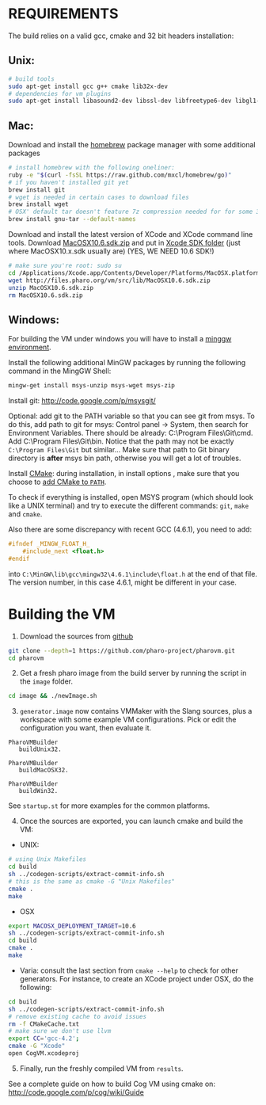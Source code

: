 REQUIREMENTS
============

The build relies on a valid gcc, cmake and 32 bit headers installation:

Unix:
-----
```bash    
# build tools
sudo apt-get install gcc g++ cmake lib32x-dev
# dependencies for vm plugins
sudo apt-get install libasound2-dev libssl-dev libfreetype6-dev libgl1-mesa-dev
```

Mac:
-----
Download and install the [homebrew](http://brew.sh/) package manager with some additional packages
```bash
# install homebrew with the following oneliner:
ruby -e "$(curl -fsSL https://raw.github.com/mxcl/homebrew/go)"
# if you haven't installed git yet
brew install git
# wget is needed in certain cases to download files
brew install wget
# OSX' default tar doesn't feature 7z compression needed for for some 3rd party libs
brew install gnu-tar --default-names
```

Download and install the latest version of XCode and XCode command line tools.
Download [MacOSX10.6.sdk.zip](http://files.pharo.org/vm/src/lib/MacOSX10.6.sdk.zip) and put in [Xcode SDK folder](file:///Applications/Xcode.app/Contents/Developer/Platforms/MacOSX.platform/Developer/SDKs) (just where MacOSX10.x.sdk usually are)
(YES, WE NEED 10.6 SDK!) 
```bash	  
# make sure you're root: sudo su
cd /Applications/Xcode.app/Contents/Developer/Platforms/MacOSX.platform/Developer/SDKs
wget http://files.pharo.org/vm/src/lib/MacOSX10.6.sdk.zip
unzip MacOSX10.6.sdk.zip
rm MacOSX10.6.sdk.zip
```

Windows:
---------
For building the VM under windows you will have to install a [minggw environment](http://sourceforge.net/projects/mingw/files/Automated%20MinGW%20Installer/mingw-get-inst/).

Install the following additional MinGW packages by running the following command in the MingGW Shell:
```bash
mingw-get install msys-unzip msys-wget msys-zip
```
Install git: <http://code.google.com/p/msysgit/>

Optional: add git to the PATH variable so that you can see git from msys. To do this, add path to git for msys: Control panel -> System, then search for Environment Variables. There should be already: C:\Program Files\Git\cmd. Add C:\Program Files\Git\bin. Notice that the path may not be exactly `C:\Program Files\Git` but similar…
Make sure that path to Git binary directory is **after** msys bin path, otherwise you will get a lot of troubles.

Install [CMake](http://www.cmake.org/): during installation, in install options , make sure that you choose to [add CMake to `PATH`](http://www.google.com/search?q=windows+add+PATH&btnI).

To check if everything is installed, open MSYS program (which should look like a UNIX terminal) and try to execute the different commands: `git`, `make` and `cmake`.

Also there are some discrepancy with recent GCC (4.6.1), you need to add:
```C
#ifndef _MINGW_FLOAT_H_
	#include_next <float.h>
#endif
```
into `C:\MinGW\lib\gcc\mingw32\4.6.1\include\float.h` at the end of that file.
The version number, in this case 4.6.1, might be different in your case.


Building the VM
================

1. Download the sources from [github](https://github.com/pharo-project/pharovm)
 ```bash
 git clone --depth=1 https://github.com/pharo-project/pharovm.git
 cd pharovm
 ```

2. Get a fresh pharo image from the build server by running the script in the `image` folder.
 ```bash
 cd image && ./newImage.sh
 ```

3. `generator.image` now contains VMMaker with the Slang sources, plus a workspace with some
example VM configurations.
Pick or edit the configuration you want, then evaluate it.
 ```Smalltalk
 PharoVMBuilder 
 	buildUnix32.
 
 PharoVMBuilder 
 	buildMacOSX32.
 
 PharoVMBuilder 
	buildWin32.
 ```
See `startup.st` for more examples for the common platforms.


4. Once the sources are exported, you can launch cmake and build the VM:
 
  - UNIX:
 ```bash
 # using Unix Makefiles
 cd build
 sh ../codegen-scripts/extract-commit-info.sh
 # this is the same as cmake -G "Unix Makefiles"
 cmake .
 make
 ```

  - OSX
 ```bash
 export MACOSX_DEPLOYMENT_TARGET=10.6
 sh ../codegen-scripts/extract-commit-info.sh
 cd build
 cmake .
 make
 ```

  - Varia: consult the last section from `cmake --help` to check for other generators. For instance, to create an XCode project under OSX, do the following:
 ```bash
 cd build
 sh ../codegen-scripts/extract-commit-info.sh
 # remove existing cache to avoid issues
 rm -f CMakeCache.txt
 # make sure we don't use llvm
 export CC='gcc-4.2';
 cmake -G "Xcode"
 open CogVM.xcodeproj
 ```

5. Finally, run the freshly compiled VM from `results`.

See a complete guide on how to build Cog VM using cmake on:
http://code.google.com/p/cog/wiki/Guide
